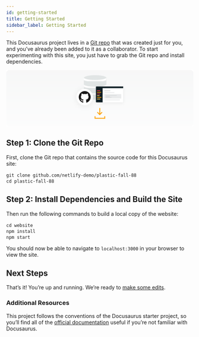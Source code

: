 ```yaml
---
id: getting-started
title: Getting Started
sidebar_label: Getting Started
---
```


This Docusaurus project lives in a <a href='github.com/netlify-demo/plastic-fall-88'
target='_blank'>Git repo</a> that was created just for you, and you’ve already
been added to it as a collaborator. To start experimenting with this site, you
just have to grab the Git repo and install dependencies.

![](/docs/assets/getting-started.svg)


## Step 1: Clone the Git Repo

First, clone the Git repo that contains the source code for this Docusaurus
site:

    git clone github.com/netlify-demo/plastic-fall-88
    cd plastic-fall-88


## Step 2: Install Dependencies and Build the Site

Then run the following commands to build a local copy of the website:

    cd website
    npm install
    npm start
  
You should now be able to navigate to `localhost:3000` in your browser to view
the site.


## Next Steps

That’s it! You’re up and running. We’re ready to [make some
edits](/docs/edit-a-page).


### Additional Resources

This project follows the conventions of the Docusaurus starter project, so
you’ll find all of the <a href='https://docusaurus.io/docs/en/installation'
target='_blank'>official documentation</a> useful if you’re not familiar with
Docusaurus.
